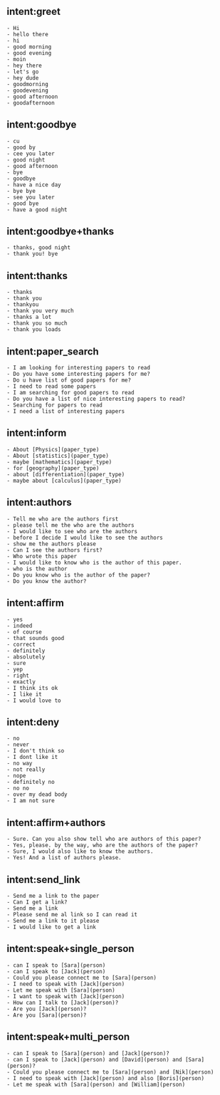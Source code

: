 ## intent:greet
    - Hi
    - hello there
    - hi
    - good morning
    - good evening
    - moin
    - hey there
    - let's go
    - hey dude
    - goodmorning
    - goodevening
    - good afternoon
    - goodafternoon

## intent:goodbye
    - cu
    - good by
    - cee you later
    - good night
    - good afternoon
    - bye
    - goodbye
    - have a nice day
    - bye bye
    - see you later
    - good bye
    - have a good night

## intent:goodbye+thanks
    - thanks, good night
    - thank you! bye

## intent:thanks
    - thanks
    - thank you
    - thankyou
    - thank you very much
    - thanks a lot
    - thank you so much
    - thank you loads

## intent:paper_search
    - I am looking for interesting papers to read
    - Do you have some interesting papers for me?
    - Do u have list of good papers for me?
    - I need to read some papers
    - I am searching for good papers to read
    - Do you have a list of nice interesting papers to read?
    - Searching for papers to read
    - I need a list of interesting papers


## intent:inform
    - About [Physics](paper_type)
    - About [statistics](paper_type)
    - maybe [mathematics](paper_type)
    - for [geography](paper_type)
    - about [differentiation](paper_type)
    - maybe about [calculus](paper_type)

## intent:authors
    - Tell me who are the authors first
    - please tell me the who are the authors
    - I would like to see who are the authors
    - before I decide I would like to see the authors
    - show me the authors please
    - Can I see the authors first?
    - Who wrote this paper
    - I would like to know who is the author of this paper.
    - who is the author
    - Do you know who is the author of the paper?
    - Do you know the author?

## intent:affirm
    - yes
    - indeed
    - of course
    - that sounds good
    - correct
    - definitely
    - absolutely
    - sure
    - yep
    - right
    - exactly
    - I think its ok
    - I like it
    - I would love to

## intent:deny
    - no
    - never
    - I don't think so
    - I dont like it
    - no way
    - not really
    - nope
    - definitely no
    - no no
    - over my dead body
    - I am not sure 

## intent:affirm+authors
    - Sure. Can you also show tell who are authors of this paper?
    - Yes, please. by the way, who are the authors of the paper?
    - Sure, I would also like to know the authors.
    - Yes! And a list of authors please.

## intent:send_link
    - Send me a link to the paper
    - Can I get a link?
    - Send me a link
    - Please send me al link so I can read it
    - Send me a link to it please
    - I would like to get a link

## intent:speak+single_person
    - can I speak to [Sara](person)
    - can I speak to [Jack](person)
    - Could you please connect me to [Sara](person)
    - I need to speak with [Jack](person)
    - Let me speak with [Sara](person)
    - I want to speak with [Jack](person)
    - How can I talk to [Jack](person)?
    - Are you [Jack](person)?
    - Are you [Sara](person)?

## intent:speak+multi_person
    - can I speak to [Sara](person) and [Jack](person)?
    - can I speak to [Jack](person) and [David](person) and [Sara](person)?
    - Could you please connect me to [Sara](person) and [Nik](person)
    - I need to speak with [Jack](person) and also [Boris](person)
    - Let me speak with [Sara](person) and [William](person)
